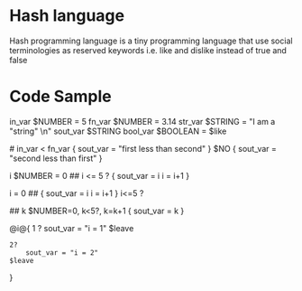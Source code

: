 # Hash language
Hash programming language is a tiny programming language that use social terminologies as reserved keywords
i.e. like and dislike instead of true and false

# Code Sample
in_var $NUMBER = 5
fn_var $NUMBER = 3.14
str_var $STRING = "I am a \"string\" \n"
sout_var $STRING
bool_var $BOOLEAN = $like


\# in_var < fn_var {
	sout_var = "first less than second"
} $NO {
	sout_var = "second less than first"
}

i $NUMBER = 0
\#\# i <= 5 ? {
	sout_var = i
	i = i+1
}

i = 0
\#\# {
	sout_var = i
	i = i+1
} i<=5 ?

\#\# k $NUMBER=0, k<5?, k=k+1 {
	sout_var = k
}

@i@{
  1 ? 
		sout_var = "i = 1"
	$leave
	
	2?
		sout_var = "i = 2"
	$leave
}
